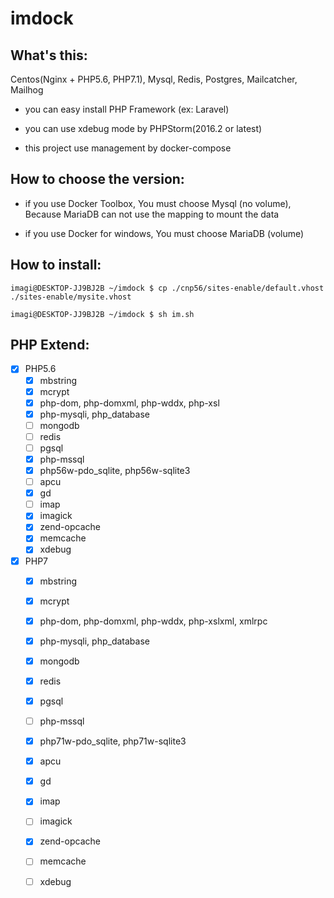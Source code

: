 imdock
====================================================

## What's this:

Centos(Nginx + PHP5.6, PHP7.1), Mysql, Redis, Postgres, Mailcatcher, Mailhog

  * you can easy install PHP Framework (ex: Laravel)

  * you can use xdebug mode by PHPStorm(2016.2 or latest)

  * this project use management by docker-compose
  
## How to choose the version:
 
  * if you use Docker Toolbox, You must choose Mysql (no volume), Because MariaDB can not use the mapping to mount the data
    
  * if you use Docker for windows, You must choose MariaDB (volume)
      
## How to install:

    imagi@DESKTOP-JJ9BJ2B ~/imdock $ cp ./cnp56/sites-enable/default.vhost ./sites-enable/mysite.vhost
    
    imagi@DESKTOP-JJ9BJ2B ~/imdock $ sh im.sh 

## PHP Extend:
- [x] PHP5.6
  - [x] mbstring
  - [x] mcrypt
  - [x] php-dom, php-domxml, php-wddx, php-xsl
  - [x] php-mysqli, php_database
  - [ ] mongodb
  - [ ] redis
  - [ ] pgsql
  - [x] php-mssql
  - [x] php56w-pdo_sqlite, php56w-sqlite3
  - [ ] apcu
  - [x] gd
  - [ ] imap  
  - [x] imagick
  - [x] zend-opcache
  - [x] memcache
  - [x] xdebug
  
- [x] PHP7
  - [x] mbstring
  - [x] mcrypt
  - [x] php-dom, php-domxml, php-wddx, php-xslxml, xmlrpc
  - [x] php-mysqli, php_database
  - [x] mongodb
  - [x] redis
  - [x] pgsql
  - [ ] php-mssql  
  - [x] php71w-pdo_sqlite, php71w-sqlite3
  - [x] apcu
  - [x] gd
  - [x] imap
  - [ ] imagick
  - [x] zend-opcache
  - [ ] memcache
  - [ ] xdebug

